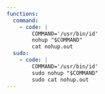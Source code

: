 ```yaml
---
functions:
  command:
    - code: |
        COMMAND='/usr/bin/id'
        nohup "$COMMAND"
        cat nohup.out
  sudo:
    - code: |
        COMMAND='/usr/bin/id'
        sudo nohup "$COMMAND"
        sudo cat nohup.out
---
```

